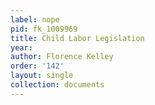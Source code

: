 ```yaml
---
label: nope
pid: fk_1009969
title: Child Labor Legislation
year: 
author: Florence Kelley
order: '142'
layout: single
collection: documents
---
```

